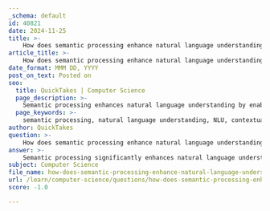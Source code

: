 ```yaml
---
_schema: default
id: 40821
date: 2024-11-25
title: >-
    How does semantic processing enhance natural language understanding?
article_title: >-
    How does semantic processing enhance natural language understanding?
date_format: MMM DD, YYYY
post_on_text: Posted on
seo:
  title: QuickTakes | Computer Science
  page_description: >-
    Semantic processing enhances natural language understanding by enabling machines to interpret human language contextually, integrate knowledge, extract intent, and improve decision-making, vital for applications in natural language processing.
  page_keywords: >-
    semantic processing, natural language understanding, NLU, contextual understanding, integration of knowledge, intent extraction, cognitive operations, decision-making, natural language processing, NLP
author: QuickTakes
question: >-
    How does semantic processing enhance natural language understanding?
answer: >-
    Semantic processing significantly enhances natural language understanding (NLU) by enabling machines to interpret and derive meaning from human language in a way that closely resembles human comprehension. Here are several key aspects of how semantic processing contributes to NLU:\n\n1. **Contextual Understanding**: Semantic processing allows machines to grasp the context in which words and phrases are used. This is crucial because the meaning of language can change dramatically based on context. For instance, the phrase "This is going great" can be interpreted differently depending on the surrounding conversation, such as whether it is said sincerely or sarcastically.\n\n2. **Integration of Knowledge**: Semantic processing involves not just recognizing individual words but also integrating them with existing knowledge and context. This integration helps machines understand the relationships between concepts and the overall meaning of sentences and larger texts. For example, understanding that "Paris" in a sentence might refer to the city in France rather than a person named Paris requires background knowledge.\n\n3. **Intent and Meaning Extraction**: Through semantic analysis, machines can extract intent and meaning from natural language inputs. This capability is essential for various applications, including sentiment analysis, information retrieval, machine translation, and question-answering systems. By understanding the underlying intent, machines can provide more accurate and relevant responses.\n\n4. **Cognitive Operations**: Semantic processing encompasses cognitive operations that facilitate language comprehension. This includes recognizing words, understanding their meanings, and integrating them into a coherent understanding of the text. Research in cognitive neuroscience has shown that these processes are complex and involve various neural mechanisms.\n\n5. **Improved Decision-Making**: By enhancing the understanding of natural language, semantic processing contributes to better decision-making in automated systems. For instance, customer service chatbots that utilize semantic analysis can interpret customer inquiries more accurately, leading to improved user experiences.\n\nIn summary, semantic processing is a foundational element of natural language understanding that enables machines to interpret human language more effectively by considering context, integrating knowledge, and extracting meaning. This capability is vital for the advancement of various applications in natural language processing (NLP).
subject: Computer Science
file_name: how-does-semantic-processing-enhance-natural-language-understanding.md
url: /learn/computer-science/questions/how-does-semantic-processing-enhance-natural-language-understanding
score: -1.0

---
```


&nbsp;